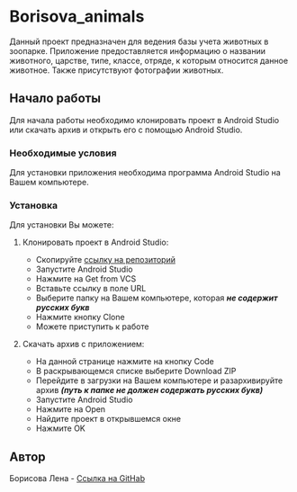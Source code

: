 # **Borisova_animals**

Данный проект предназначен для ведения базы учета животных в зоопарке. Приложение предоставляется информацию о названии животного, царстве, типе, классе, отряде, к которым относится данное животное. Также присутствуют фотографии животных. 

## **Начало работы**

Для начала работы необходимо клонировать проект в Android Studio или скачать архив и открыть его с помощью Android Studio. 

### **Необходимые условия**

Для установки приложения необходима программа Android Studio на Вашем компьютере.

### **Установка**

Для установки Вы можете:

1. Клонировать проект в Android Studio:

    * Скопируйте [ссылку на репозиторий](https://github.com/BorisovaLena/Borisova_animals)
    * Запустите Android Studio
    * Нажмите на Get from VCS
    * Вставьте ссылку в поле URL
    * Выберите папку на Вашем компьютере, которая ***не содержит русских букв***
    * Нажмите кнопку Clone
    * Можете приступить к работе
 
 2. Скачать архив с приложением:
 
    * На данной странице нажмите на кнопку Code
    * В раскрывающемся списке выберите Download ZIP
    * Перейдите в загрузки на Вашем компьютере и разархивируйте архив ***(путь к папке не должен содержать русских букв)***
    * Запустите Android Studio
    * Нажмите на Open
    * Найдите проект в открывшемся окне
    * Нажмите OK

## **Автор**

Борисова Лена - [Ссылка на GitHab](https://github.com/BorisovaLena)
